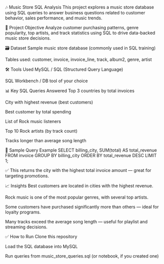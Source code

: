 🎶 Music Store SQL Analysis
This project explores a music store database using SQL queries to answer business questions related to customer behavior, sales performance, and music trends.

📌 Project Objective
Analyze customer purchasing patterns, genre popularity, top artists, and track statistics using SQL to drive data-backed music store decisions.

🗃️ Dataset
Sample music store database (commonly used in SQL training)

Tables used: customer, invoice, invoice_line, track, album2, genre, artist

🛠️ Tools Used
MySQL / SQL (Structured Query Language)

SQL Workbench / DB tool of your choice

📊 Key SQL Queries Answered
Top 3 countries by total invoices

City with highest revenue (best customers)

Best customer by total spending

List of Rock music listeners

Top 10 Rock artists (by track count)

Tracks longer than average song length

🧠 Sample Query Example
SELECT billing_city, SUM(total) AS total_revenue
FROM invoice
GROUP BY billing_city
ORDER BY total_revenue DESC
LIMIT 1;

✅ This returns the city with the highest total invoice amount — great for targeting promotions.

📈 Insights
Best customers are located in cities with the highest revenue.

Rock music is one of the most popular genres, with several top artists.

Some customers have purchased significantly more than others — ideal for loyalty programs.

Many tracks exceed the average song length — useful for playlist and streaming decisions.

✅ How to Run
Clone this repository

Load the SQL database into MySQL

Run queries from music_store_queries.sql (or notebook, if you created one)
